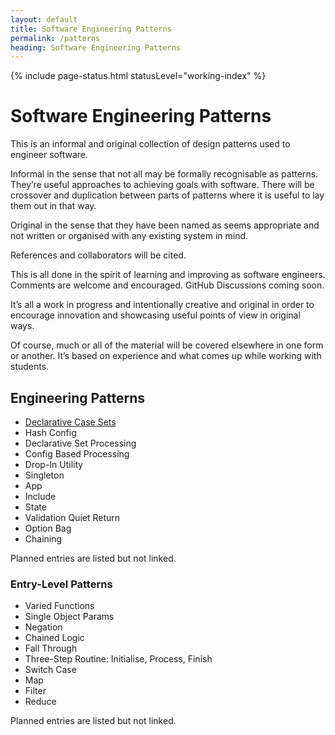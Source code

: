 ```yaml
---
layout: default
title: Software Engineering Patterns
permalink: /patterns
heading: Software Engineering Patterns
---
```


{% include page-status.html statusLevel="working-index" %}

# Software Engineering Patterns

This is an informal and original collection of design patterns used to engineer software.

Informal in the sense that not all may be formally recognisable as patterns. They’re useful approaches to achieving goals with software. There will be crossover and duplication between parts of patterns where it is useful to lay them out in that way.

Original in the sense that they have been named as seems appropriate and not written or organised with any existing system in mind.

References and collaborators will be cited.

This is all done in the spirit of learning and improving as software engineers. Comments are welcome and encouraged. GitHub Discussions coming soon.

It’s all a work in progress and intentionally creative and original in order to encourage innovation and showcasing useful points of view in original ways.

Of course, much or all of the material will be covered elsewhere in one form or another. It’s based on experience and what comes up while working with students.

## Engineering Patterns

- [Declarative Case Sets](/patterns/declarative-case-sets)
- Hash Config
- Declarative Set Processing
- Config Based Processing
- Drop-In Utility
- Singleton
- App
- Include
- State
- Validation Quiet Return
- Option Bag
- Chaining

Planned entries are listed but not linked.

### Entry-Level Patterns
 
- Varied Functions
- Single Object Params
- Negation
- Chained Logic
- Fall Through
- Three-Step Routine: Initialise, Process, Finish
- Switch Case
- Map
- Filter
- Reduce

Planned entries are listed but not linked.
